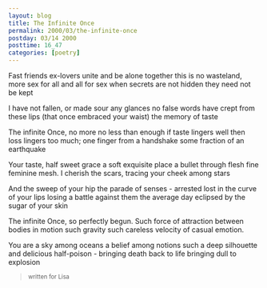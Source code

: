 ```yaml
---
layout: blog
title: The Infinite Once
permalink: 2000/03/the-infinite-once
postday: 03/14 2000
posttime: 16_47
categories: [poetry]
---
```


Fast friends ex-lovers unite
and be alone together
this is no wasteland, more
sex for all and all for sex
when secrets are not hidden
they need not be kept

I have not fallen, or made
sour any glances no false
words have crept from these lips
(that once embraced 
your waist)
the memory of taste

The infinite Once, no more
no less than enough
if taste lingers well
then loss lingers too much;
one finger from a handshake
some fraction of an earthquake

Your taste, half sweet grace
a soft exquisite place
a bullet through flesh
fine feminine mesh. I
cherish the scars, tracing
your cheek among stars

And the sweep of your hip
the parade of senses - arrested
lost in the curve of your lips
losing a battle against them
the average day eclipsed
by the sugar of your skin  

The infinite Once, so perfectly
begun. Such force of attraction 
between bodies in motion
such gravity
such careless velocity
of casual emotion.

You are a sky among oceans
a belief among notions
such a deep silhouette
and delicious half-poison - 
bringing death back to life
bringing dull to explosion






<blockquote><small>written for Lisa</small></blockquote>


